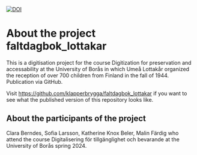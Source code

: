 [![DOI](https://zenodo.org/badge/471756787.svg)](https://zenodo.org/badge/latestdoi/471756787)

# About the project faltdagbok_lottakar

This is a digitisation project for the course Digitization for preservation and accessability at the University of Borås in which Umeå Lottakår  organized the reception of over 700 children from Finland in the fall of 1944. Publication via GitHub. 

Visit https://github.com/klapperbrygga/faltdagbok_lottakar if you want to see what the published version of this repository looks like.

## About the participants of the project 
Clara Berndes, Sofia Larsson, Katherine Knox Beler, Malin Färdig who attend the course Digitalisering för tillgänglighet och bevarande at the University of Borås spring 2024. 

